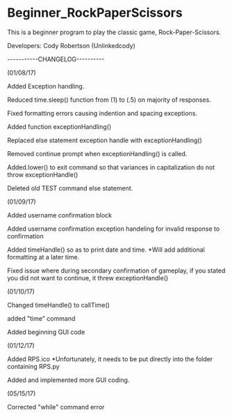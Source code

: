 # Beginner_RockPaperScissors
This is a beginner program to play the classic game, Rock-Paper-Scissors.

Developers: Cody Robertson (Unlinkedcody)

-----------CHANGELOG----------

(01/08/17)

Added Exception handling.

Reduced time.sleep() function from (1) to (.5) on majority of responses.

Fixed formatting errors causing indention and spacing exceptions.

Added function exceptionHandling()

Replaced else statement exception handle with exceptionHandling()

Removed continue prompt when exceptionHandling() is called.

Added.lower() to exit command so that variances in capitalization do not throw exceptionHandle()

Deleted old TEST command else statement.



(01/09/17)

Added username confirmation block

Added username confirmation exception handeling for invalid response to confirmation

Added timeHandle() so as to print date and time. *Will add additional formatting at a later time.

Fixed issue where during secondary confirmation of gameplay, if you stated you did not want to continue, it threw exceptionHandle()


(01/10/17)

Changed timeHandle() to callTime()

added "time" command

Added beginning GUI code

(01/12/17)

Added RPS.ico *Unfortunately, it needs to be put directly into the folder containing RPS.py

Added and implemented more GUI coding.


(05/15/17)

Corrected "while" command error
